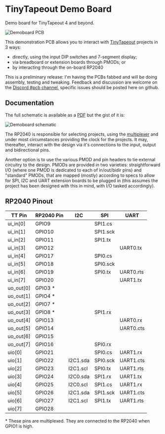 # TinyTapeout Demo Board

Demo board for TinyTapeout 4 and beyond.

![Demoboard PCB](https://raw.githubusercontent.com/TinyTapeout/tt-demo-pcb/main/doc/img/tt4-demoboard-preview.png)

This demonstration PCB allows you to interact with [TinyTapeout](https://tinytapeout.com/) projects in 3 ways:

  * directly, using the input DIP switches and 7-segment display;
  * via breadboard or extension boards through PMODs; or
  * by interacting through the on-board RP2040
  
This is a preliminary release: I'm having the PCBs fabbed and will be doing assembly, testing and tweaking.  Feedback and discussion are welcome on the [Discord #pcb channel](https://discord.gg/qZHPrPsmt6), specific issues should be posted here on github.

## Documentation

The full schematic is available as a [PDF](https://raw.githubusercontent.com/TinyTapeout/tt-demo-pcb/main/doc/demoboard-prelim-v1-0-3.pdf) but the gist of it is:

![Demoboard schematic](https://raw.githubusercontent.com/TinyTapeout/tt-demo-pcb/main/doc/img/tt4-schematic-preview.png)

The RP2040 is responsible for selecting projects, using the [multiplexer](https://github.com/TinyTapeout/tt-multiplexer/blob/main/docs/INFO.md) and under most circumstances providing the clock for the projects. It may, thereafter, interact with the design via it's connections to the input, output and bidirectional pins.

Another option is to use the various PMOD and pin headers to tie external circuitry to the design.  PMODs are provided in two varieties: straightforward I/O (where one PMOD is dedicated to each of in/out/bidir pins) and "standard" PMODs, that are mapped (mostly) according to specs to allow for SPI, I2C and UART extension boards to be plugged in (this assumes the project has been designed with this in mind, with I/O tasked accordingly). 

## RP2040 Pinout

| TT Pin    | RP2040 Pin | I2C      | SPI      | UART     |
| --------- | ---------- | -------- | -------- | -------- |
| ui_in[0]  | GPIO9      |          | SPI1.cs  |          |
| ui_in[1]  | GPIO10     |          | SPI1.sck |          |
| ui_in[2]  | GPIO11     |          | SPI1.tx  |          |
| ui_in[3]  | GPIO12     |          |          | UART0.tx |
| ui_in[4]  | GPIO17     |          | SPI0.cs  |          |
| ui_in[5]  | GPIO18     |          | SPI0.sck |          |
| ui_in[6]  | GPIO19     |          | SPI0.tx  | UART0.rts|
| ui_in[7]  | GPIO20     |          |          | UART1.tx |
| uo_out[0] | GPIO3 \*   |          |          |          |
| uo_out[1] | GPIO4 \*   |          |          |          |
| uo_out[2] | GPIO7 \*   |          |          |          |
| uo_out[3] | GPIO8 \*   |          | SPI1.rx  |          |
| uo_out[4] | GPIO13     |          |          | UART0.rx |
| uo_out[5] | GPIO14     |          |          | UART0.cts|
| uo_out[6] | GPIO15     |          |          |          |
| uo_out[7] | GPIO16     |          | SPI0.rx  |          |
| uio[0]    | GPIO21     |          | SPI0.cs  | UART1.rx |
| uio[1]    | GPIO22     | I2C1.sda | SPI0.sck | UART1.cts|
| uio[2]    | GPIO23     | I2C1.scl | SPI0.tx  | UART1.rts|
| uio[3]    | GPIO24     | I2C0.sda | SPI1.rx  | UART1.tx |
| uio[4]    | GPIO25     | I2C0.scl | SPI1.cs  | UART1.rx |
| uio[5]    | GPIO26     | I2C1.sda | SPI1.sck | UART1.cts|
| uio[6]    | GPIO27     | I2C1.scl | SPI1.tx  | UART1.rts|
| uio[7]    | GPIO28     |          |          |          |

\* These pins are multiplexed. They are connected to the RP2040 when GPIO1 is high.
